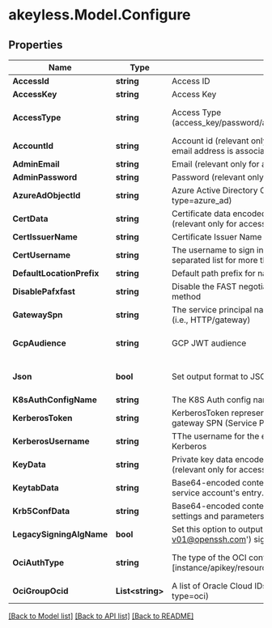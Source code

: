 # akeyless.Model.Configure

## Properties

Name | Type | Description | Notes
------------ | ------------- | ------------- | -------------
**AccessId** | **string** | Access ID | [optional] 
**AccessKey** | **string** | Access Key | [optional] 
**AccessType** | **string** | Access Type (access_key/password/azure_ad/saml/oidc/aws_iam/gcp/k8s/cert) | [optional] [default to "access_key"]
**AccountId** | **string** | Account id (relevant only for access-type&#x3D;password where the email address is associated with more than one account) | [optional] 
**AdminEmail** | **string** | Email (relevant only for access-type&#x3D;password) | [optional] 
**AdminPassword** | **string** | Password (relevant only for access-type&#x3D;password) | [optional] 
**AzureAdObjectId** | **string** | Azure Active Directory ObjectId (relevant only for access-type&#x3D;azure_ad) | [optional] 
**CertData** | **string** | Certificate data encoded in base64. Used if file was not provided. (relevant only for access-type&#x3D;cert in Curl Context) | [optional] 
**CertIssuerName** | **string** | Certificate Issuer Name | [optional] 
**CertUsername** | **string** | The username to sign in the SSH certificate (use a comma-separated list for more than one username) | [optional] 
**DefaultLocationPrefix** | **string** | Default path prefix for name of items, targets and auth methods | [optional] 
**DisablePafxfast** | **string** | Disable the FAST negotiation in the Kerberos authentication method | [optional] 
**GatewaySpn** | **string** | The service principal name of the gateway as registered in LDAP (i.e., HTTP/gateway) | [optional] 
**GcpAudience** | **string** | GCP JWT audience | [optional] [default to "akeyless.io"]
**Json** | **bool** | Set output format to JSON | [optional] [default to false]
**K8sAuthConfigName** | **string** | The K8S Auth config name (relevant only for access-type&#x3D;k8s) | [optional] 
**KerberosToken** | **string** | KerberosToken represents a Kerberos token generated for the gateway SPN (Service Principal Name). | [optional] 
**KerberosUsername** | **string** | TThe username for the entry within the keytab to authenticate via Kerberos | [optional] 
**KeyData** | **string** | Private key data encoded in base64. Used if file was not provided.(relevant only for access-type&#x3D;cert in Curl Context) | [optional] 
**KeytabData** | **string** | Base64-encoded content of a valid keytab file, containing the service account&#39;s entry. | [optional] 
**Krb5ConfData** | **string** | Base64-encoded content of a valid krb5.conf file, specifying the settings and parameters required for Kerberos authentication. | [optional] 
**LegacySigningAlgName** | **bool** | Set this option to output legacy (&#39;ssh-rsa-cert-v01@openssh.com&#39;) signing algorithm name in the certificate. | [optional] 
**OciAuthType** | **string** | The type of the OCI configuration to use [instance/apikey/resource] (relevant only for access-type&#x3D;oci) | [optional] [default to "apikey"]
**OciGroupOcid** | **List&lt;string&gt;** | A list of Oracle Cloud IDs groups (relevant only for access-type&#x3D;oci) | [optional] 

[[Back to Model list]](../README.md#documentation-for-models) [[Back to API list]](../README.md#documentation-for-api-endpoints) [[Back to README]](../README.md)

